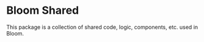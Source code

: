 # Bloom Shared

This package is a collection of shared code, logic, components, etc. used in Bloom.

